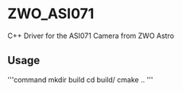 # ZWO_ASI071
C++ Driver for the ASI071 Camera from ZWO Astro

## Usage

'''command
mkdir build
cd build/
cmake ..
'''
